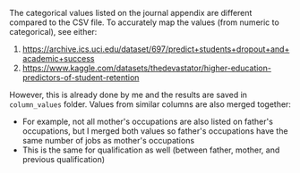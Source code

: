 The categorical values listed on the journal appendix are different compared to the CSV file. To accurately map the values (from numeric to categorical), see either:

1. https://archive.ics.uci.edu/dataset/697/predict+students+dropout+and+academic+success
2. https://www.kaggle.com/datasets/thedevastator/higher-education-predictors-of-student-retention

However, this is already done by me and the results are saved in `column_values` folder. Values from similar columns are also merged together:
- For example, not all mother's occupations are also listed on father's occupations, but I merged both values so father's occupations have the same number of jobs as mother's occupations
- This is the same for qualification as well (between father, mother, and previous qualification)
